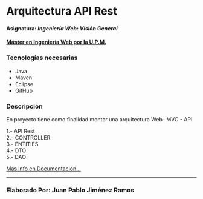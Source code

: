 # Arquitectura API Rest
#### Asignatura: *Ingeniería Web: Visión General*
#### [Máster en Ingeniería Web por la U.P.M.](http://miw.etsisi.upm.es)

### Tecnologías necesarias
* Java
* Maven
* Eclipse
* GitHub

### Descripción
En proyecto tiene como finalidad montar una arquitectura Web- MVC - API  
  
1.- API Rest   
2.- CONTROLLER  
3.- ENTITIES  
4.- DTO  
5.- DAO

[Mas info en Documentacion...](https://github.com/jchantej/APAW-ECP2-JuanJimenez/wiki/Documentaci%C3%B3n#introducci%C3%B3n)

***
### Elaborado Por: Juan Pablo Jiménez Ramos